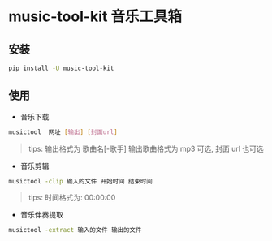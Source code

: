 # music-tool-kit 音乐工具箱

## 安装

```bash
pip install -U music-tool-kit
```

## 使用

- 音乐下载

```bash
musictool  网址 [输出] [封面url]
```

> tips: 输出格式为 歌曲名[-歌手] 输出歌曲格式为 mp3 可选, 封面 url 也可选

- 音乐剪辑

```bash
musictool -clip 输入的文件 开始时间 结束时间
```

> tips: 时间格式为: 00:00:00

- 音乐伴奏提取

```bash
musictool -extract 输入的文件 输出的文件
```
